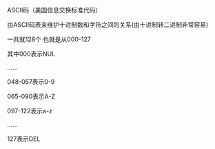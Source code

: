 ASCII码（美国信息交换标准代码）

由ASCII码表来维护十进制数和字符之间的关系(由十进制转二进制非常容易)

一共就128个 也就是从000-127  

其中000表示NUL

......

048-057表示0-9

065-090表示A-Z

097-122表示a-z

......

127表示DEL